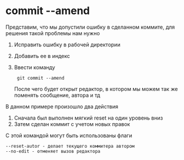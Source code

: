 # commit --amend

Представим, что мы допустили ошибку в сделанном коммите, для решения такой проблемы нам нужно

1. Исправить ошибку в рабочей директории
2. Добавить ее в индекс
3. Ввести команду 

        git commit --amend

    После чего будет открыт редактор, в котором мы можем так же поменять сообщение, автора и тд

В данном примере произошло два действия

1. Сначала был выполнен мягкий reset на один уровень вниз
2. Затем сделан коммит с учетом новых правок

С этой командой могут быть использованы флаги

    --reset-autor - делает текущего коммитера автором
    --no-edit - отменяет вызов редактора


